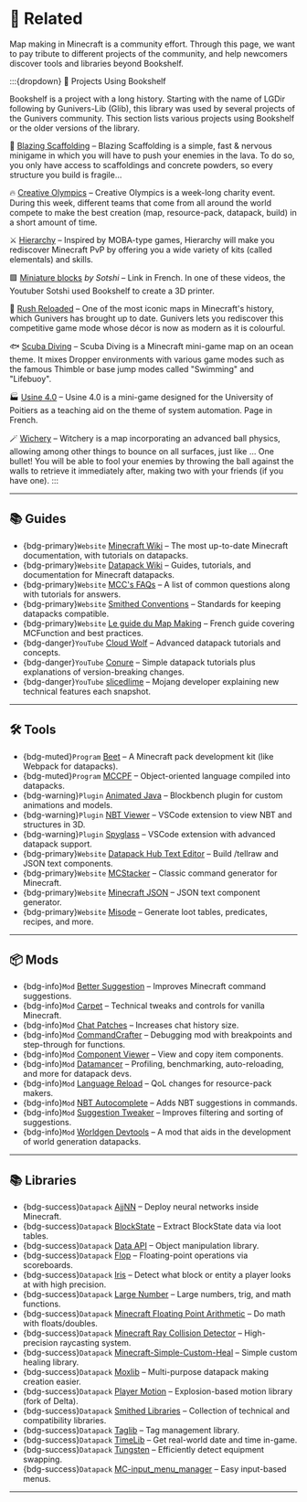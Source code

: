 # 🔗 Related

Map making in Minecraft is a community effort. Through this page, we want to pay tribute to different projects of the community, and help newcomers discover tools and libraries beyond Bookshelf.


:::{dropdown} 📂 Projects Using Bookshelf

Bookshelf is a project with a long history.
Starting with the name of LGDir following by Gunivers-Lib (Glib), this library was used by several projects of the Gunivers community.
This section lists various projects using Bookshelf or the older versions of the library.

🌋 [Blazing Scaffolding](https://www.planetminecraft.com/project/scaffolding-rush/) – Blazing Scaffolding is a simple, fast & nervous minigame in which you will have to push your enemies in the lava. To do so, you only have access to scaffoldings and concrete powders, so every structure you build is fragile…  

🔥 [Creative Olympics](https://creative-olympics.org/) – Creative Olympics is a week-long charity event. During this week, different teams that come from all around the world compete to make the best creation (map, resource-pack, datapack, build) in a short amount of time.  

⚔️ [Hierarchy](https://www.planetminecraft.com/project/1-13-x-hierarchy-a-moba-map/) – Inspired by MOBA-type games, Hierarchy will make you rediscover Minecraft PvP by offering you a wide variety of kits (called elementals) and skills.  

🟩 [Miniature blocks](https://www.youtube.com/watch?v=ekK0uLhAAQI) *by Sotshi* – Link in French. In one of these videos, the Youtuber Sotshi used Bookshelf to create a 3D printer.  

🏃 [Rush Reloaded](https://www.planetminecraft.com/project/rush-reloaded-1-14/) – One of the most iconic maps in Minecraft's history, which Gunivers has brought up to date. Gunivers lets you rediscover this competitive game mode whose décor is now as modern as it is colourful.  

🐟 [Scuba Diving](https://www.curseforge.com/minecraft/worlds/scuba-diving-a-base-jump-minigame) – Scuba Diving is a Minecraft mini-game map on an ocean theme. It mixes Dropper environments with various game modes such as the famous Thimble or base jump modes called "Swimming" and "Lifebuoy".  

🏭 [Usine 4.0](https://altearn.xyz/usine-4-0/) – Usine 4.0 is a mini-game designed for the University of Poitiers as a teaching aid on the theme of system automation. Page in French.  

🪄 [Wichery](https://www.curseforge.com/minecraft/worlds/witchery) – Witchery is a map incorporating an advanced ball physics, allowing among other things to bounce on all surfaces, just like … One bullet! You will be able to fool your enemies by throwing the ball against the walls to retrieve it immediately after, making two with your friends (if you have one).
:::

---

## 📚 Guides

- {bdg-primary}`Website` [Minecraft Wiki](https://minecraft.wiki/w/Template:Data_packs) – The most up-to-date Minecraft documentation, with tutorials on datapacks.    
- {bdg-primary}`Website` [Datapack Wiki](https://datapack.wiki/) – Guides, tutorials, and documentation for Minecraft datapacks.  
- {bdg-primary}`Website` [MCC's FAQs](https://minecraftcommands.github.io/wiki/questions) – A list of common questions along with tutorials for answers.
- {bdg-primary}`Website` [Smithed Conventions](https://wiki.smithed.dev/conventions/) – Standards for keeping datapacks compatible.  
- {bdg-primary}`Website` [Le guide du Map Making](https://www.minecraft-france.fr/tutoriel-guide-mapmaking-le-developpement/) – French guide covering MCFunction and best practices.  
- {bdg-danger}`YouTube` [Cloud Wolf](https://www.youtube.com/@Cl0udWolf) – Advanced datapack tutorials and concepts.  
- {bdg-danger}`YouTube` [Conure](https://www.youtube.com/@conure512) – Simple datapack tutorials plus explanations of version-breaking changes.  
- {bdg-danger}`YouTube` [slicedlime](https://www.youtube.com/@slicedlime) – Mojang developer explaining new technical features each snapshot.  

---

## 🛠️ Tools

- {bdg-muted}`Program` [Beet](https://mcbeet.dev/) – A Minecraft pack development kit (like Webpack for datapacks).  
- {bdg-muted}`Program` [MCCPF](https://www.mcfpp.top/en/) – Object-oriented language compiled into datapacks.  
- {bdg-warning}`Plugin` [Animated Java](https://animated-java.dev/) – Blockbench plugin for custom animations and models.  
- {bdg-warning}`Plugin` [NBT Viewer](https://marketplace.visualstudio.com/items?itemName=Misodee.vscode-nbt) – VSCode extension to view NBT and structures in 3D.  
- {bdg-warning}`Plugin` [Spyglass](https://marketplace.visualstudio.com/items?itemName=SPGoding.datapack-language-server) – VSCode extension with advanced datapack support.  
- {bdg-primary}`Website` [Datapack Hub Text Editor](https://text.datapackhub.net/) – Build /tellraw and JSON text components.  
- {bdg-primary}`Website` [MCStacker](https://mcstacker.net) – Classic command generator for Minecraft.  
- {bdg-primary}`Website` [Minecraft JSON](https://www.minecraftjson.com) – JSON text component generator.  
- {bdg-primary}`Website` [Misode](https://misode.github.io) – Generate loot tables, predicates, recipes, and more.  

---

## 📦 Mods

- {bdg-info}`Mod` [Better Suggestion](https://modrinth.com/mod/nbt-autocomplete) – Improves Minecraft command suggestions.  
- {bdg-info}`Mod` [Carpet](https://modrinth.com/mod/carpet) – Technical tweaks and controls for vanilla Minecraft.  
- {bdg-info}`Mod` [Chat Patches](https://modrinth.com/mod/chatpatches) – Increases chat history size.  
- {bdg-info}`Mod` [CommandCrafter](https://modrinth.com/mod/commandcrafter) – Debugging mod with breakpoints and step-through for functions.  
- {bdg-info}`Mod` [Component Viewer](https://modrinth.com/mod/component-viewer) – View and copy item components.
- {bdg-info}`Mod` [Datamancer](https://modrinth.com/mod/datamancer) – Profiling, benchmarking, auto-reloading, and more for datapack devs.  
- {bdg-info}`Mod` [Language Reload](https://modrinth.com/mod/language-reload) – QoL changes for resource-pack makers.  
- {bdg-info}`Mod` [NBT Autocomplete](https://modrinth.com/mod/nbt-autocomplete) – Adds NBT suggestions in commands.  
- {bdg-info}`Mod` [Suggestion Tweaker](https://modrinth.com/mod/suggestion-tweaker) – Improves filtering and sorting of suggestions.  
- {bdg-info}`Mod` [Worldgen Devtools](https://modrinth.com/mod/worldgen-devtools) – A mod that aids in the development of world generation datapacks.

---

## 📚 Libraries

- {bdg-success}`Datapack` [AjjNN](https://github.com/AjjMC/ajjnn) – Deploy neural networks inside Minecraft.  
- {bdg-success}`Datapack` [BlockState](https://github.com/Triton365/BlockState) – Extract BlockState data via loot tables.  
- {bdg-success}`Datapack` [Data API](https://modrinth.com/datapack/data_api) – Object manipulation library.  
- {bdg-success}`Datapack` [Flop](https://modrinth.com/datapack/flop) – Floating-point operations via scoreboards.  
- {bdg-success}`Datapack` [Iris](https://github.com/Aeldrion/Iris) – Detect what block or entity a player looks at with high precision.  
- {bdg-success}`Datapack` [Large Number](https://github.com/kaer-3058/large_number) – Large numbers, trig, and math functions.  
- {bdg-success}`Datapack` [Minecraft Floating Point Arithmetic](https://github.com/gibbsly/gm) – Do math with floats/doubles.  
- {bdg-success}`Datapack` [Minecraft Ray Collision Detector](https://github.com/K-bai/Minecraft-Ray-Collision-Detector) – High-precision raycasting system.  
- {bdg-success}`Datapack` [Minecraft-Simple-Custom-Heal](https://github.com/XanBelOr/Minecraft-Simple-Custom-Heal) – Simple custom healing library.  
- {bdg-success}`Datapack` [Moxlib](https://modrinth.com/datapack/moxlib) – Multi-purpose datapack making creation easier.  
- {bdg-success}`Datapack` [Player Motion](https://github.com/mulverinex/player_motion) – Explosion-based motion library (fork of Delta).  
- {bdg-success}`Datapack` [Smithed Libraries](https://docs.smithed.dev/libraries/) – Collection of technical and compatibility libraries.  
- {bdg-success}`Datapack` [Taglib](https://github.com/HeDeAnTheonlyone/Taglib) – Tag management library.  
- {bdg-success}`Datapack` [TimeLib](https://modrinth.com/datapack/timelib) – Get real-world date and time in-game.  
- {bdg-success}`Datapack` [Tungsten](https://github.com/ps-dps/mc-Tungsten) – Efficiently detect equipment swapping.  
- {bdg-success}`Datapack` [MC-input_menu_manager](https://github.com/Leinad677YT/MC-input_menu_manager) – Easy input-based menus.  

---

```{include} _templates/comments.md
```
